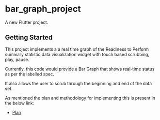 # bar_graph_project

A new Flutter project.

## Getting Started

This project implements a a real time graph of the Readiness to Perform summary statistic data visualization widget with touch based scrubbing, play, pause.

Currently, this code would provide a Bar Graph that shows real-time status as per the labelled spec.

It also allows the user to scrub through the beginning and end of the data set.

As mentioned the plan and methodology for implementing this is present in the below link:

- [Plan](https://docs.google.com/document/d/1rwyMyIzpmzca8fKh-31aS7SoV0zTFt8iur6o3NxjLmo/edit?usp=sharing)

